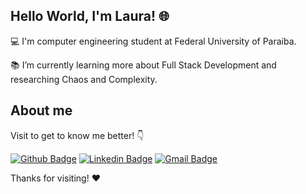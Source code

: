 

 

## Hello World, I'm Laura! 🌐

 

:computer: I'm computer engineering student at Federal University of Paraíba.

:books: I’m currently learning more about Full Stack Development and researching Chaos and Complexity.


## About me

Visit to get to know me better! :point_down:

[![Github Badge](	https://img.shields.io/badge/GitHub-100000?style=for-the-badge&logo=github&logoColor=white://github.com/llauracampos)](https://github.com/llauracampos) [![Linkedin Badge](https://img.shields.io/badge/LinkedIn-0077B5?style=for-the-badge&logo=linkedin&logoColor=white://www.linkedin.com/in/llauracampos/)](https://www.linkedin.com/in/llauracampos/) [![Gmail Badge](https://img.shields.io/badge/Gmail-D14836?style=for-the-badge&logo=gmail&logoColor=white://mailto:llauracampos@gmail.com)](mailto:llauracampos@gmail.com)


Thanks for visiting! ❤

